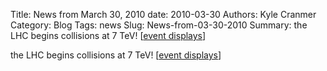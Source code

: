 Title: News from March 30, 2010
date: 2010-03-30
Authors: Kyle Cranmer
Category: Blog
Tags: news
Slug: News-from-03-30-2010
Summary:  the LHC begins collisions at 7 TeV! [<a href="https//twiki.cern.ch/twiki/bin/view/Atlas/EventDisplayPublicResults">event displays</a>]




 the LHC begins collisions at 7 TeV! [<a href="https//twiki.cern.ch/twiki/bin/view/Atlas/EventDisplayPublicResults">event displays</a>]


